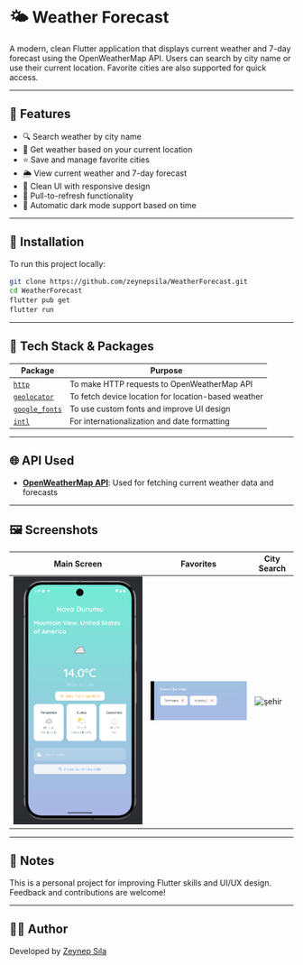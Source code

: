 
# 🌤️ Weather Forecast

A modern, clean Flutter application that displays current weather and 7-day forecast using the OpenWeatherMap API. Users can search by city name or use their current location. Favorite cities are also supported for quick access.

---

## 📱 Features

- 🔍 Search weather by city name
- 📍 Get weather based on your current location
- ⭐ Save and manage favorite cities
- 🌦️ View current weather and 7-day forecast
- 🎨 Clean UI with responsive design
- 🔄 Pull-to-refresh functionality
- 🌙 Automatic dark mode support based on time  
---

## 🚀 Installation

To run this project locally:

```bash
git clone https://github.com/zeynepsila/WeatherForecast.git
cd WeatherForecast
flutter pub get
flutter run
```

---

## 🧪 Tech Stack & Packages

| Package | Purpose |
|--------|---------|
| [`http`](https://pub.dev/packages/http) | To make HTTP requests to OpenWeatherMap API |
| [`geolocator`](https://pub.dev/packages/geolocator) | To fetch device location for location-based weather |
| [`google_fonts`](https://pub.dev/packages/google_fonts) | To use custom fonts and improve UI design |
| [`intl`](https://pub.dev/packages/intl) | For internationalization and date formatting |
---

## 🌐 API Used

- **[OpenWeatherMap API](https://openweathermap.org/api)**: Used for fetching current weather data and forecasts

---

## 🖼️ Screenshots

| Main Screen | Favorites | City Search |
|-------------|-----------|-------------|
| ![anasayfa](assets/screenshots/anasayfa.png) | ![favori](assets/screenshots/favori.png) | ![şehir](assets/screenshots/şehir.png) |

---

## 📌 Notes

This is a personal project for improving Flutter skills and UI/UX design. Feedback and contributions are welcome!

---

## 🧑‍💻 Author

Developed by [Zeynep Sıla](https://github.com/zeynepsila)
